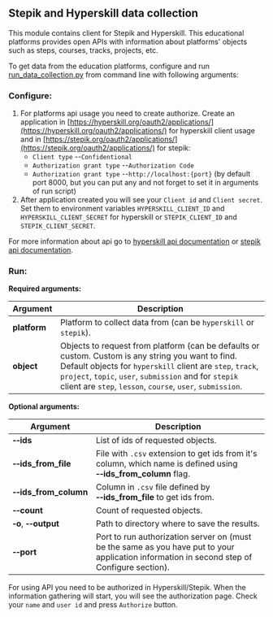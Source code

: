 ## Stepik and Hyperskill data collection

This module contains client for Stepik and Hyperskill. This educational platforms provides open APIs with information
about platforms' objects such as steps, courses, tracks, projects, etc.

To get data from the education platforms, configure and run [run_data_collection.py](run_data_collection.py) 
from command line with following arguments:
### Configure:

1. For platforms api usage you need to create authorize. Create an application in [https://hyperskill.org/oauth2/applications/](https://hyperskill.org/oauth2/applications/) for 
   hyperskill client usage and in [https://stepik.org/oauth2/applications/](https://stepik.org/oauth2/applications/) for stepik:
   * `Client type` --`Confidentional`
   * `Authorization grant type` --`Authorization Code`
   * `Authorization grant type` --`http://localhost:{port}` (by default port 8000, but you can put any and not forget to set it in arguments of run script)
2. After application created you will see your `Client id` and `Client secret`. Set them to environment variables 
   `HYPERSKILL_CLIENT_ID` and `HYPERSKILL_CLIENT_SECRET` for hyperskill or `STEPIK_CLIENT_ID` and `STEPIK_CLIENT_SECRET`.
   
For more information about api go to [hyperskill api documentation](https://hyperskill.org/api/docs/) or [stepik api documentation](https://stepik.org/api/docs/).
   
### Run:

**Required arguments:**

| Argument | Description |
|----------|-------------|
|**platform**| Platform to collect data from (can be `hyperskill` or `stepik`). |
|**object**| Objects to request from platform (can be defaults or custom. Custom is any string you want to find. Default objects for `hyperskill` client are `step`, `track`, `project`, `topic`, `user`, `submission` and for `stepik` client are `step`, `lesson`, `course`, `user`, `submission`. |

**Optional arguments:**

| Argument | Description |
|----------|-------------|
| **&#8209;&#8209;ids** | List of ids of requested objects. |
| **&#8209;&#8209;ids_from_file** | File with `.csv` extension to get ids from it's column, which name is defined using **&#8209;&#8209;ids_from_column** flag. |
| **&#8209;&#8209;ids_from_column** | Column in `.csv` file defined by **&#8209;&#8209;ids_from_file** to get ids from. |
| **&#8209;&#8209;count** | Count of requested objects. |
| **&#8209;o**, **&#8209;&#8209;output** | Path to directory where to save the results. |
| **&#8209;&#8209;port** | Port to run authorization server on (must be the same as you have put to your application information in second step of Configure section). |

For using API you need to be authorized in Hyperskill/Stepik. When the information gathering will start, you will see the authorization page.
Check your `name` and `user id` and press `Authorize` button. 
